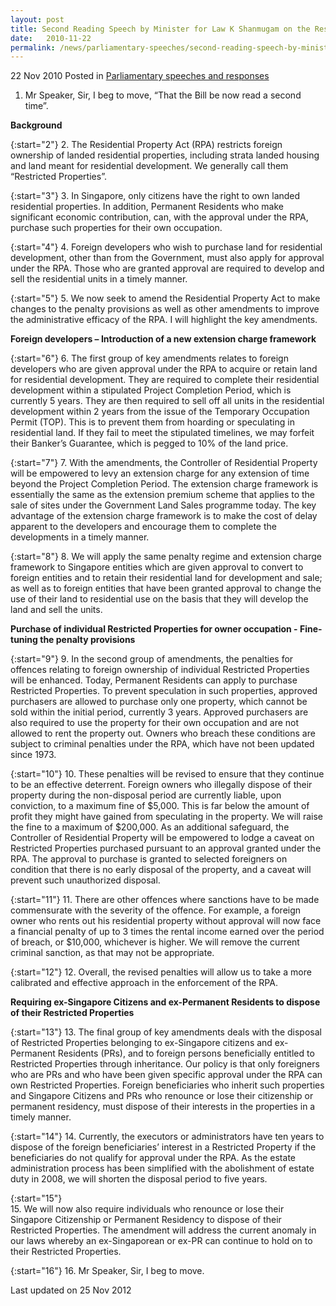 ```yaml
---
layout: post
title: Second Reading Speech by Minister for Law K Shanmugam on the Residential Property (Amendment) Bill 2010
date:   2010-11-22
permalink: /news/parliamentary-speeches/second-reading-speech-by-minister-for-law-k-shanmugam-on-the-residential-property-amendment-bill
---
```


22 Nov 2010 Posted in [Parliamentary speeches and responses](/news/parliamentary-speeches)


1. Mr Speaker, Sir, I beg to move, “That the Bill be now read a second time”. 

**Background**

{:start="2"}
2. The Residential Property Act (RPA) restricts foreign ownership of landed residential properties, including strata landed housing and land meant for residential development. We generally call them “Restricted Properties”.  

{:start="3"}
3. In Singapore, only citizens have the right to own landed residential properties. In addition, Permanent Residents who make significant economic contribution, can, with the approval under the RPA, purchase such properties for their own occupation. 

{:start="4"}
4. Foreign developers who wish to purchase land for residential development, other than from the Government, must also apply for approval under the RPA.    Those who are granted approval are required to develop and sell the residential units in a timely manner.

{:start="5"}
5. We now seek to amend the Residential Property Act to make changes to the penalty provisions as well as other amendments to improve the administrative efficacy of the RPA. I will highlight the key amendments.


**Foreign developers – Introduction of a new extension charge framework**

{:start="6"}
6. The first group of key amendments relates to foreign developers who are given approval under the RPA to acquire or retain land for residential development. They are required to complete their residential development within a stipulated Project Completion Period, which is currently 5 years. They are then required to sell off all units in the residential development within 2 years from the issue of the Temporary Occupation Permit (TOP). This is to prevent them from hoarding or speculating in residential land. If they fail to meet the stipulated timelines, we may forfeit their Banker’s Guarantee, which is pegged to 10% of the land price.   

{:start="7"}
7. With the amendments, the Controller of Residential Property will be empowered to levy an extension charge for any extension of time beyond the Project Completion Period. The extension charge framework is essentially the same as the extension premium scheme that applies to the sale of sites under the Government Land Sales programme today. The key advantage of the extension charge framework is to make the cost of delay apparent to the developers and encourage them to complete the developments in a timely manner.       

{:start="8"}
8. We will apply the same penalty regime and extension charge framework to Singapore entities which are given approval to convert to foreign entities and to retain their residential land for development and sale; as well as to foreign entities that have been granted approval to change the use of their land to residential use on the basis that they will develop the land and sell the units. 

**Purchase of individual Restricted Properties for owner occupation - Fine-tuning the penalty provisions**

{:start="9"}
9. In the second group of amendments, the penalties for offences relating to foreign ownership of individual Restricted Properties will be enhanced. Today, Permanent Residents can apply to purchase Restricted Properties. To prevent speculation in such properties, approved purchasers are allowed to purchase only one property, which cannot be sold within the initial period, currently 3 years. Approved purchasers are also required to use the property for their own occupation and are not allowed to rent the property out. Owners who breach these conditions are subject to criminal penalties under the RPA, which have not been updated since 1973.   

{:start="10"}
10. These penalties will be revised to ensure that they continue to be an effective deterrent. Foreign owners who illegally dispose of their property during the non-disposal period are currently liable, upon conviction, to a maximum fine of $5,000. This is far below the amount of profit they might have gained from speculating in the property.   We will raise the fine to a maximum of $200,000. As an additional safeguard, the Controller of Residential Property will be empowered to lodge a caveat on Restricted Properties purchased pursuant to an approval granted under the RPA. The approval to purchase is granted to selected foreigners on condition that there is no early disposal of the property, and a caveat will prevent such unauthorized disposal. 

{:start="11"}
11. There are other offences where sanctions have to be made commensurate with the severity of the offence. For example, a foreign owner who rents out his residential property without approval will now face a financial penalty of up to 3 times the rental income earned over the period of breach, or $10,000, whichever is higher. We will remove the current criminal sanction, as that may not be appropriate. 

{:start="12"}
12. Overall, the revised penalties will allow us to take a more calibrated and effective approach in the enforcement of the RPA. 

**Requiring ex-Singapore Citizens and ex-Permanent Residents to dispose of their Restricted Properties**

{:start="13"}
13. The final group of key amendments deals with the disposal of Restricted Properties belonging to ex-Singapore citizens and ex-Permanent Residents (PRs), and to foreign persons beneficially entitled to Restricted Properties through inheritance. Our policy is that only foreigners who are PRs and who have been given specific approval under the RPA can own Restricted Properties. Foreign beneficiaries who inherit such properties and Singapore Citizens and PRs who renounce or lose their citizenship or permanent residency, must dispose of their interests in the properties in a timely manner.   

{:start="14"}
14. Currently, the executors or administrators have ten years to dispose of the foreign beneficiaries’ interest in a Restricted Property if the beneficiaries do not qualify for approval under the RPA. As the estate administration process has been simplified with the abolishment of estate duty in 2008, we will shorten the disposal period to five years.       
  
{:start="15"}  
15. We will now also require individuals who renounce or lose their Singapore Citizenship or Permanent Residency to dispose of their Restricted Properties. The amendment will address the current anomaly in our laws whereby an ex-Singaporean or ex-PR can continue to hold on to their Restricted Properties. 

{:start="16"}
16. Mr Speaker, Sir, I beg to move.


<p class="right-side-updated">Last updated on 25 Nov 2012</p> 
